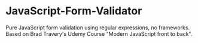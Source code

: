 # JavaScript-Form-Validator
Pure JavaScript form validation using regular expressions, no frameworks. Based on Brad Travery's Udemy Course "Modern JavaScript front to back".
